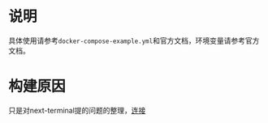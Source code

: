 # 说明
具体使用请参考`docker-compose-example.yml`和官方文档，环境变量请参考官方文档。
# 构建原因
只是对next-terminal提的问题的整理，[连接](https://github.com/dushixiang/next-terminal/issues/401)
